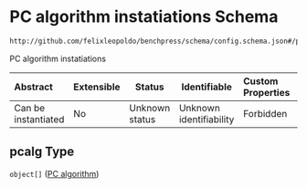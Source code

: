 # PC algorithm instatiations Schema

```txt
http://github.com/felixleopoldo/benchpress/schema/config.schema.json#/properties/structure_learning_algorithms/properties/pcalg
```

PC algorithm instatiations


| Abstract            | Extensible | Status         | Identifiable            | Custom Properties | Additional Properties | Access Restrictions | Defined In                                                                  |
| :------------------ | ---------- | -------------- | ----------------------- | :---------------- | --------------------- | ------------------- | --------------------------------------------------------------------------- |
| Can be instantiated | No         | Unknown status | Unknown identifiability | Forbidden         | Allowed               | none                | [config.schema.json\*](../../out/config.schema.json "open original schema") |

## pcalg Type

`object[]` ([PC algorithm](config-definitions-pc-algorithm.md))
